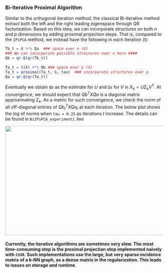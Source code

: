 ### Bi-Iterative Proximal Algorithm
Similar to the orthogonal iteration method, the classical Bi-iterative method extract both the left and the right leading eigenspace through QR factorization. Based on this idea, we can incorporate structures on both $n$ and $p$ dimensions by adding proximal projection steps. That is, compared to the `IPsPCA` method, we instead have the following in each iteration (t):
```r
Tb_t = X %*% Qa  ### space over n (U)
### We can incorporate possible structures over n here ####
Qb = qr.Q(qr(Tb_t))  
    
Ta_t = t(X) %*% Qb ### space over p (V)
Ta_t = proximal(Ta_t, G, tau)  ### incorporate structures over p
Qa = qr.Q(qr(Ta_t))
```
Eventually we obtain `Qb` as the estimate for $U$ and `Qa` for $V$ in $X_k = U\Sigma_kV^T$. At convergence, we should expect that $Qb^T X Qa$ is a diagonal matrix approximating $\Sigma_k$. As a metric for such convergence, we check the norm of all off-diagonal entries of $Qb_t^T X Qa_t$ at each iteration. The below plot shows the log of norms when `tau = 0.25` as iterations $t$ increase. The details can be found in `BiIPsPCA_experiment1.Rmd`
<p align="center">
<img src="https://github.com/swei12345/Generalized-sPCA/assets/114754235/77d93cee-8972-4a55-8d4d-a67493e02ea3" width="650" height="350"> 
</p>

#### Currently, the iterative algorithms are sometimes very slow. The most time-consuming step is the proximal projection step implemented naively with `CVXR`. Such implementations use the large, but very sparse incidence matrix of a k-NN graph, as a dense matrix in the regularization. This leads to issues on storage and runtime.
